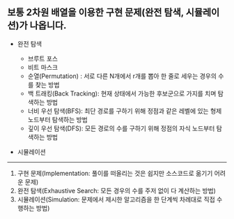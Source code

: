 ## 보통 2차원 배열을 이용한 구현 문제(완전 탐색, 시뮬레이션)가 나옵니다.

  * 완전 탐색
    - 브루트 포스
    - 비트 마스크
    - 순열(Permutation) : 서로 다른 N개에서 r개를 뽑아 한 줄로 세우는 경우의 수를 찾는 방법
    - 백 트래킹(Back Tracking): 현재 상태에서 가능한 후보군으로 가지를 치며 탐색하는 방법
    - 너비 우선 탐색(BFS): 최단 경로를 구하기 위해 정점과 같은 레벨에 있는 형제 노드부터 탐색하는 방법
    - 깊이 우선 탐색(DFS): 모든 경로의 수를 구하기 위해 정점의 자식 노드부터 탐색하는 방법
  
  * 시뮬레이션
  
<hr>
 
 1. 구현 문제(Implementation: 풀이를 떠올리는 것은 쉽지만 소스코드로 옮기기 어려운 문제)
 2. 완전 탐색(Exhaustive Search: 모든 경우의 수를 주저 없이 다 계산하는 방법)
 3. 시뮬레이션(Simulation: 문제에서 제시한 알고리즘을 한 단계씩 차례대로 직접 수행하는 방법)